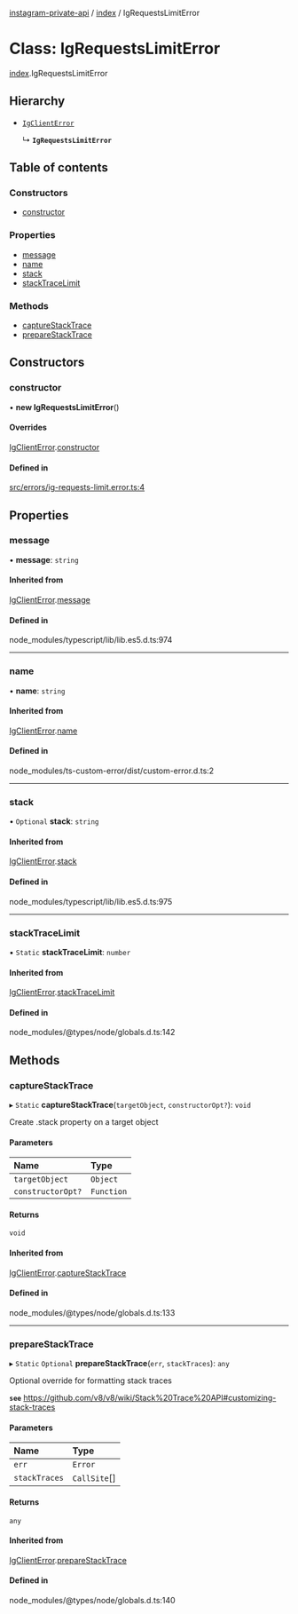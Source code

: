 [instagram-private-api](../../README.md) / [index](../../modules/index.md) / IgRequestsLimitError

# Class: IgRequestsLimitError

[index](../../modules/index.md).IgRequestsLimitError

## Hierarchy

- [`IgClientError`](IgClientError.md)

  ↳ **`IgRequestsLimitError`**

## Table of contents

### Constructors

- [constructor](IgRequestsLimitError.md#constructor)

### Properties

- [message](IgRequestsLimitError.md#message)
- [name](IgRequestsLimitError.md#name)
- [stack](IgRequestsLimitError.md#stack)
- [stackTraceLimit](IgRequestsLimitError.md#stacktracelimit)

### Methods

- [captureStackTrace](IgRequestsLimitError.md#capturestacktrace)
- [prepareStackTrace](IgRequestsLimitError.md#preparestacktrace)

## Constructors

### constructor

• **new IgRequestsLimitError**()

#### Overrides

[IgClientError](IgClientError.md).[constructor](IgClientError.md#constructor)

#### Defined in

[src/errors/ig-requests-limit.error.ts:4](https://github.com/Nerixyz/instagram-private-api/blob/0e0721c/src/errors/ig-requests-limit.error.ts#L4)

## Properties

### message

• **message**: `string`

#### Inherited from

[IgClientError](IgClientError.md).[message](IgClientError.md#message)

#### Defined in

node_modules/typescript/lib/lib.es5.d.ts:974

___

### name

• **name**: `string`

#### Inherited from

[IgClientError](IgClientError.md).[name](IgClientError.md#name)

#### Defined in

node_modules/ts-custom-error/dist/custom-error.d.ts:2

___

### stack

• `Optional` **stack**: `string`

#### Inherited from

[IgClientError](IgClientError.md).[stack](IgClientError.md#stack)

#### Defined in

node_modules/typescript/lib/lib.es5.d.ts:975

___

### stackTraceLimit

▪ `Static` **stackTraceLimit**: `number`

#### Inherited from

[IgClientError](IgClientError.md).[stackTraceLimit](IgClientError.md#stacktracelimit)

#### Defined in

node_modules/@types/node/globals.d.ts:142

## Methods

### captureStackTrace

▸ `Static` **captureStackTrace**(`targetObject`, `constructorOpt?`): `void`

Create .stack property on a target object

#### Parameters

| Name | Type |
| :------ | :------ |
| `targetObject` | `Object` |
| `constructorOpt?` | `Function` |

#### Returns

`void`

#### Inherited from

[IgClientError](IgClientError.md).[captureStackTrace](IgClientError.md#capturestacktrace)

#### Defined in

node_modules/@types/node/globals.d.ts:133

___

### prepareStackTrace

▸ `Static` `Optional` **prepareStackTrace**(`err`, `stackTraces`): `any`

Optional override for formatting stack traces

**`see`** https://github.com/v8/v8/wiki/Stack%20Trace%20API#customizing-stack-traces

#### Parameters

| Name | Type |
| :------ | :------ |
| `err` | `Error` |
| `stackTraces` | `CallSite`[] |

#### Returns

`any`

#### Inherited from

[IgClientError](IgClientError.md).[prepareStackTrace](IgClientError.md#preparestacktrace)

#### Defined in

node_modules/@types/node/globals.d.ts:140
